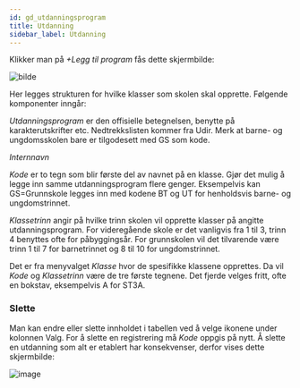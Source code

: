 ```yaml
---
id: gd_utdanningsprogram
title: Utdanning
sidebar_label: Utdanning
---
```

Klikker man på _+Legg til program_ fås dette skjermbilde:

![bilde](https://github.com/BarmanHanssen/iskole/assets/80097133/337d9614-9804-45cf-a7c1-6d1ece630dab)

Her legges strukturen for hvilke klasser som skolen skal opprette. Følgende komponenter inngår:

_Utdanningsprogram_  er den offisielle betegnelsen, benytte på karakterutskrifter etc. Nedtrekkslisten kommer fra Udir. Merk at barne- og ungdomsskolen bare er tilgodesett med GS som kode.

_Internnavn_ 

_Kode_ er to tegn som blir første del av navnet på en klasse. Gjør det mulig å legge inn samme utdanningsprogram flere genger. Eksempelvis kan GS=Grunnskole legges inn med kodene BT og UT for henholdsvis barne- og ungdomstrinnet. 

_Klassetrinn_ angir på hvilke trinn skolen vil opprette klasser på angitte utdanningsprogram. For videregående skole er det vanligvis fra 1 til 3, trinn 4 benyttes ofte for påbyggingsår. For grunnskolen vil det tilvarende være trinn 1 til 7 for barnetrinnet og 8 til 10 for ungdomstrinnet.

Det er fra menyvalget _Klasse_ hvor de spesifikke klassene opprettes. Da vil  _Kode_ og _Klassetrinn_ være de tre første tegnene. Det fjerde velges fritt, ofte en bokstav, eksempelvis A for ST3A.

### Slette
Man kan endre eller slette innholdet i tabellen ved å velge ikonene under kolonnen Valg. For å slette en registrering må _Kode_ oppgis på nytt. Å slette en utdanning som alt er etablert har konsekvenser, derfor vises dette skjermbilde:

![image](https://github.com/BarmanHanssen/iskole/assets/80097133/dfa7903c-ea13-4d56-b6da-62e3ce25daf4)

